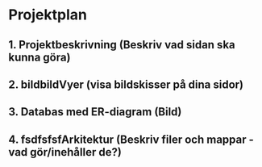 # Projektplan

## 1. Projektbeskrivning (Beskriv vad sidan ska kunna göra)
## 2. bildbildVyer (visa bildskisser på dina sidor)
## 3. Databas med ER-diagram (Bild)
## 4. fsdfsfsfArkitektur (Beskriv filer och mappar - vad gör/inehåller de?)
